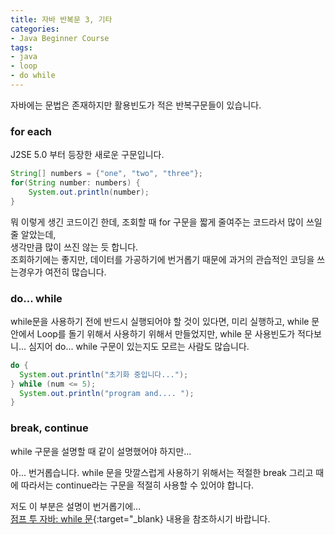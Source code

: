 ```yaml
---
title: 자바 반복문 3, 기타
categories:
- Java Beginner Course
tags:
- java
- loop
- do while
---
```


자바에는 문법은 존재하지만 활용빈도가 적은 반복구문들이 있습니다.

### for each

J2SE 5.0 부터 등장한 새로운 구문입니다.

```java
String[] numbers = {"one", "two", "three"};
for(String number: numbers) {
    System.out.println(number);
}
```

뭐 이렇게 생긴 코드이긴 한데, 조회할 때 for 구문을 짧게 줄여주는 코드라서 많이 쓰일 줄 알았는데,  
생각만큼 많이 쓰진 않는 듯 합니다.  
조회하기에는 좋지만, 데이터를 가공하기에 번거롭기 때문에 과거의 관습적인 코딩을 쓰는경우가 여전히 많습니다.


### do... while

while문을 사용하기 전에 반드시 실행되어야 할 것이 있다면, 미리 실행하고, while 문 안에서 Loop를 돌기 위해서 사용하기 위해서 만들었지만, while 문 사용빈도가 적다보니... 심지어 do... while 구문이 있는지도 모르는 사람도 많습니다.   

```java
do {
  System.out.println("초기화 중입니다...");
} while (num <= 5);
  System.out.println("program and.... ");
}
```

### break, continue

while 구문을 설명할 때 같이 설명했어야 하지만...

아... 번거롭습니다. while 문을 맛깔스럽게 사용하기 위해서는 적절한 break 그리고 때에 따라서는 continue라는 구문을 적절히 사용할 수 있어야 합니다.

저도 이 부분은 설명이 번거롭기에...   
[점프 투 자바: while 문](https://wikidocs.net/212){:target="_blank} 내용을 참조하시기 바랍니다.
